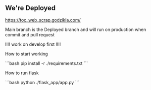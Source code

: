 <h2>We're Deployed</h2>
<a href="https://toc_web_scrap.godzikla.com/">https://toc_web_scrap.godzikla.com/</a>
<p>Main branch is the Deployed branch and will run on production when commit and pull request</p>
<p>!!!! work on develop first !!!!</p>

<p>How to start working</p>
```bash
pip install -r ./requirements.txt
```

<p>How to run flask</p>
```bash
python ./flask_app/app.py
```

